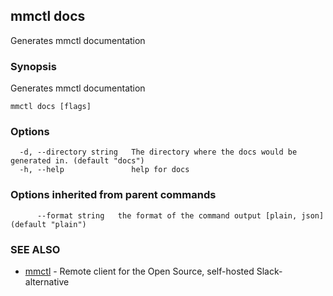 ## mmctl docs

Generates mmctl documentation

### Synopsis

Generates mmctl documentation

```
mmctl docs [flags]
```

### Options

```
  -d, --directory string   The directory where the docs would be generated in. (default "docs")
  -h, --help               help for docs
```

### Options inherited from parent commands

```
      --format string   the format of the command output [plain, json] (default "plain")
```

### SEE ALSO

* [mmctl](mmctl.md)	 - Remote client for the Open Source, self-hosted Slack-alternative

